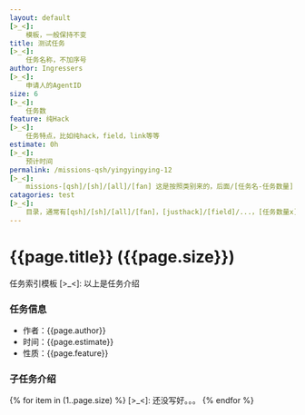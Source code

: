 ```yaml
---
layout: default
[>_<]:
    模板，一般保持不变
title: 测试任务
[>_<]:
    任务名称，不加序号
author: Ingressers
[>_<]:
    申请人的AgentID
size: 6
[>_<]:
    任务数
feature: 纯Hack
[>_<]:
    任务特点，比如纯hack，field，link等等
estimate: 0h
[>_<]:
    预计时间
permalink: /missions-qsh/yingyingying-12
[>_<]:
    missions-[qsh]/[sh]/[all]/[fan] 这是按照类别来的，后面/[任务名-任务数量]
catagories: test 
[>_<]:
    目录，通常有[qsh]/[sh]/[all]/[fan]，[justhack]/[field]/...，[任务数量x]，[预计时间]这些
---
```


# {{page.title}} ({{page.size}})
任务索引模板
[>_<]:
    以上是任务介绍

### 任务信息
- 作者：{{page.author}}
- 时间：{{page.estimate}}
- 性质：{{page.feature}}

### 子任务介绍 
{% for item in (1..page.size) %}
[>_<]:
    还没写好。。。
{% endfor %}
